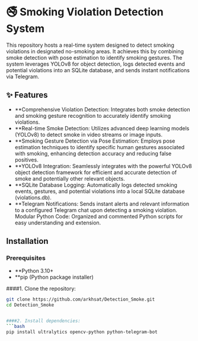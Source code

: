 # 🚭 Smoking Violation Detection System
This repository hosts a real-time system designed to detect smoking violations in designated no-smoking areas. It achieves this by combining smoke detection with pose estimation to identify smoking gestures. The system leverages YOLOv8 for object detection, logs detected events and potential violations into an SQLite database, and sends instant notifications via Telegram.

## ✨ Features
- **Comprehensive Violation Detection: Integrates both smoke detection and smoking gesture recognition to accurately identify smoking violations.
- **Real-time Smoke Detection: Utilizes advanced deep learning models (YOLOv8) to detect smoke in video streams or image inputs.
- **Smoking Gesture Detection via Pose Estimation: Employs pose estimation techniques to identify specific human gestures associated with smoking, enhancing detection accuracy and reducing false positives.
- **YOLOv8 Integration: Seamlessly integrates with the powerful YOLOv8 object detection framework for efficient and accurate detection of smoke and potentially other relevant objects.
- **SQLite Database Logging: Automatically logs detected smoking events, gestures, and potential violations into a local SQLite database (violations.db).
- **Telegram Notifications: Sends instant alerts and relevant information to a configured Telegram chat upon detecting a smoking violation. Modular Python Code: Organized and commented Python scripts for easy understanding and extension.

## Installation

### Prerequisites
- **Python 3.10+
- **pip (Python package installer)

####1. Clone the repository:
```bash
git clone https://github.com/arkhsat/Detection_Smoke.git
cd Detection_Smoke


####2. Install dependencies:
```bash
pip install ultralytics opencv-python python-telegram-bot
